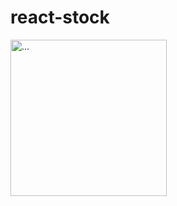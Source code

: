 # react-stock
<img src="https://user-images.githubusercontent.com/57289833/141483214-38089301-d5c0-4082-a211-ad6d516937af.png" alt="..." width="250" />
